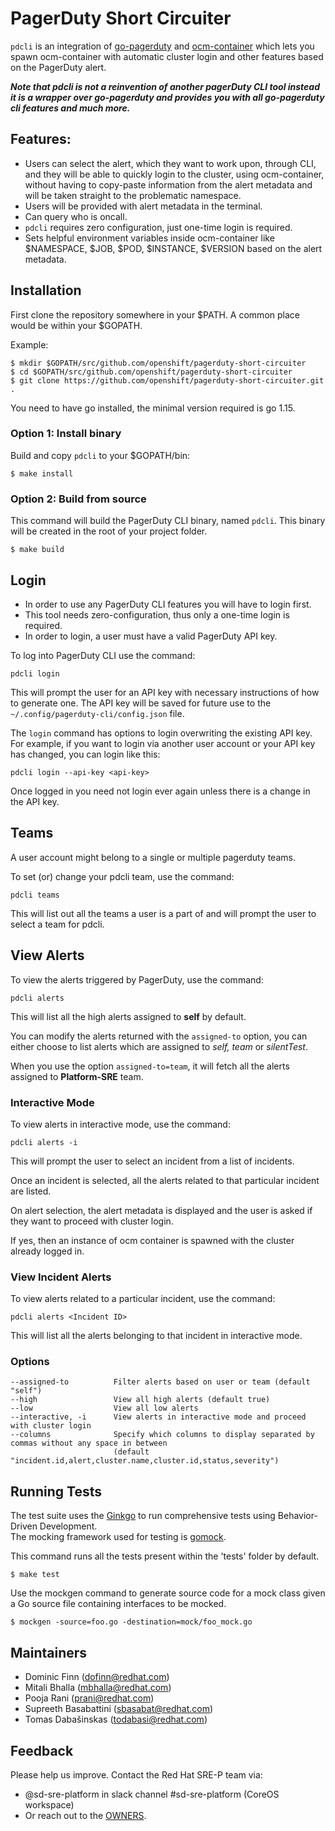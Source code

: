 # PagerDuty Short Circuiter
`pdcli` is an integration of [go-pagerduty](https://github.com/PagerDuty/go-pagerduty) and [ocm-container](https://github.com/openshift/ocm-container) which lets you spawn ocm-container with automatic cluster login and other features based on the PagerDuty alert.

***Note that pdcli is not a reinvention of another pagerDuty CLI tool instead it is a wrapper over go-pagerduty and provides you with all go-pagerduty cli features and much more.***

## Features:

- Users can select the alert, which they want to work upon, through CLI, and they will be able to quickly login to the cluster, using ocm-container, without having to copy-paste information from the alert metadata and will be taken straight to the problematic namespace.
- Users will be provided with alert metadata in the terminal.
- Can query who is oncall.
- `pdcli` requires zero configuration, just one-time login is required.
- Sets helpful environment variables inside ocm-container like $NAMESPACE, $JOB, $POD, $INSTANCE, $VERSION based on the alert metadata.

## Installation
First clone the repository somewhere in your $PATH. A common place would be within your $GOPATH. <br>

Example:

```
$ mkdir $GOPATH/src/github.com/openshift/pagerduty-short-circuiter
$ cd $GOPATH/src/github.com/openshift/pagerduty-short-circuiter
$ git clone https://github.com/openshift/pagerduty-short-circuiter.git .
```
You need to have go installed, the minimal version required is go 1.15.

### Option 1: Install binary

Build and copy `pdcli` to your $GOPATH/bin:

```
$ make install
```
### Option 2: Build from source

This command will build the PagerDuty CLI binary, named `pdcli`. This binary will be created in the root of your project folder.

```
$ make build
```
## Login

- In order to use any PagerDuty CLI features you will have to login first.
- This tool needs zero-configuration, thus only a one-time login is required.
- In order to login, a user must have a valid PagerDuty API key.

To log into PagerDuty CLI use the command:

```
pdcli login
```
This will prompt the user for an API key with necessary instructions of how to generate one. The API key will be saved for future use to the `~/.config/pagerduty-cli/config.json` file.

The `login` command has options to login overwriting the existing API key. For example, if you want to login via another user account or your API key has changed, you can login like this:

```
pdcli login --api-key <api-key>
```
Once logged in you need not login ever again unless there is a change in the API key.

## Teams

A user account might belong to a single or multiple pagerduty teams.

To set (or) change your pdcli team, use the command:

```
pdcli teams
```
This will list out all the teams a user is a part of and will prompt the user to select a team for pdcli.

## View Alerts

To view the alerts triggered by PagerDuty, use the command:

```
pdcli alerts
```
This will list all the high alerts assigned to **self** by default.

You can modify the alerts returned with the `assigned-to` option, you can either choose to list alerts which are assigned to *self, team* or *silentTest*.

When you use the option `assigned-to=team`, it will fetch all the alerts assigned to **Platform-SRE** team.

### Interactive Mode

To view alerts in interactive mode, use the command:

```
pdcli alerts -i
```
This will prompt the user to select an incident from a list of incidents.

Once an incident is selected, all the alerts related to that particular incident are listed.

On alert selection, the alert metadata is displayed and the user is asked if they want to proceed with cluster login.

If yes, then an instance of ocm container is spawned with the cluster already logged in.

### View Incident Alerts

To view alerts related to a particular incident, use the command:

```
pdcli alerts <Incident ID>
```
This will list all the alerts belonging to that incident in interactive mode.

### Options
```
--assigned-to          Filter alerts based on user or team (default "self")
--high                 View all high alerts (default true)
--low                  View all low alerts
--interactive, -i      View alerts in interactive mode and proceed with cluster login
--columns              Specify which columns to display separated by commas without any space in between 
                       (default "incident.id,alert,cluster.name,cluster.id,status,severity")
```

## Running Tests
The test suite uses the [Ginkgo](https://onsi.github.io/ginkgo/) to run comprehensive tests using Behavior-Driven Development.<br>
The mocking framework used for testing is [gomock](https://github.com/golang/mock).

This command runs all the tests present within the 'tests' folder by default.

```
$ make test
```
Use the mockgen command to generate source code for a mock class given a Go source file containing interfaces to be mocked.

```
$ mockgen -source=foo.go -destination=mock/foo_mock.go
```

## Maintainers
- Dominic Finn (dofinn@redhat.com)
- Mitali Bhalla (mbhalla@redhat.com)
- Pooja Rani (prani@redhat.com)
- Supreeth Basabattini (sbasabat@redhat.com)
- Tomas Dabašinskas (todabasi@redhat.com)


## Feedback
Please help us improve. Contact the Red Hat SRE-P team via:

- @sd-sre-platform in slack channel #sd-sre-platform (CoreOS workspace)
- Or reach out to the [OWNERS](https://github.com/openshift/pagerduty-short-circuiter/blob/main/OWNERS).